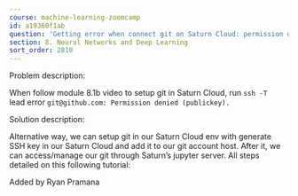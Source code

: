 ```yaml
---
course: machine-learning-zoomcamp
id: a19360f1ab
question: 'Getting error when connect git on Saturn Cloud: permission denied'
section: 8. Neural Networks and Deep Learning
sort_order: 2810
---
```


Problem description:

When follow module 8.1b video to setup git in Saturn Cloud, run `ssh -T ` lead error `git@github.com: Permission denied (publickey).`

Solution description:

Alternative way, we can setup git in our Saturn Cloud env with generate SSH key in our Saturn Cloud and add it to our git account host. After it, we can access/manage our git through Saturn’s jupyter server. All steps detailed on this following tutorial:

Added by Ryan Pramana

